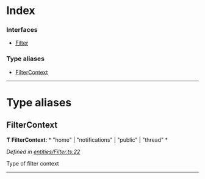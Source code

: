 

# Index

### Interfaces

* [Filter](../interfaces/_entities_filter_.filter.md)

### Type aliases

* [FilterContext](_entities_filter_.md#filtercontext)

---

# Type aliases

<a id="filtercontext"></a>

##  FilterContext

**Ƭ FilterContext**: * "home" &#124; "notifications" &#124; "public" &#124; "thread"
*

*Defined in [entities/Filter.ts:22](https://github.com/lagunehq/core/blob/8aa3625/src/entities/Filter.ts#L22)*

Type of filter context

___


